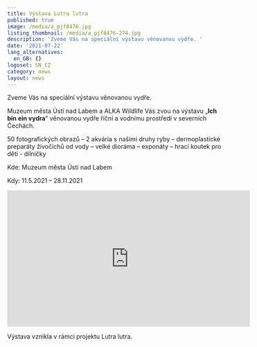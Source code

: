 ```yaml
---
title: Výstava Lutra lutra
published: true
image: /media/a_pjf8476.jpg
listing_thumbnail: /media/a_pjf8476-274.jpg
description: 'Zveme Vás na speciální výstavu věnovanou vydře. '
date: '2021-07-22'
lang_alternatives:
  en_GB: {}
logoset: SN_CZ
category: news
layout: news
---
```

Zveme Vás na speciální výstavu věnovanou vydře. 

Muzeum města Ústí  nad Labem a ALKA Wildlife Vás zvou na výstavu „**Ich bin ein vydra**“ věnovanou vydře říční a vodnímu prostředí v severních Čechách.



50 fotografických obrazů – 2 akvária s našimi druhy ryby – dermoplastické preparáty živočichů od vody – velké dioráma – exponáty – hrací koutek pro děti - dílničky

Kde: Muzeum města Ústí nad Labem

Kdy: 11.5.2021 – 28.11.2021

<iframe width="560" height="315" src="https://www.youtube.com/embed/iR_iht_DpkA" frameborder="0" allowfullscreen=""></iframe>



Výstava vznikla v rámci projektu Lutra lutra.
